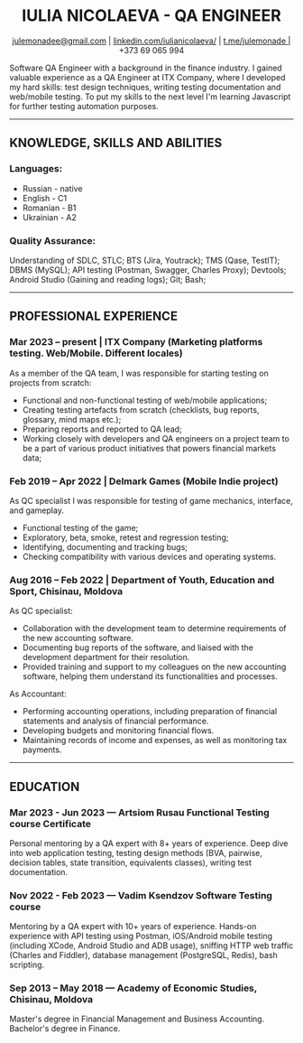 <h1 align="center"> IULIA NICOLAEVA - QA ENGINEER </h1>

<div align="center"> <a href="mailto:julemonadee@gmail.com"> julemonadee@gmail.com</a> | <a href="https://www.linkedin.com/in/iulianicolaeva/"> linkedin.com/iulianicolaeva/</a> | <a href="https://t.me/julemonade"> t.me/julemonade </a> | +373 69 065 994 </div>

Software QA Engineer with a background in the finance industry. I gained valuable experience as a QA Engineer at ITX Company, where I developed my hard skills: test design techniques, writing testing documentation and web/mobile testing. To put my skills to the next level I'm learning Javascript for further testing automation purposes.

***

## KNOWLEDGE, SKILLS AND ABILITIES
### Languages: 
* Russian - native
* English - C1 
* Romanian - B1
* Ukrainian - A2
### Quality Assurance: 
Understanding of SDLC, STLC; BTS (Jira, Youtrack); TMS (Qase, TestIT); DBMS (MySQL); API testing (Postman, Swagger, Charles Proxy); Devtools; Android Studio (Gaining and reading logs); Git; Bash;

***

## PROFESSIONAL EXPERIENCE 
### Mar 2023 – present | ITX Company (Marketing platforms testing. Web/Mobile. Different locales)
As a member of the QA team, I was responsible for starting testing on projects from scratch:
* Functional and non-functional testing of web/mobile applications;
* Creating testing artefacts from scratch (checklists, bug reports, glossary, mind maps etc.);
* Preparing reports and reported to QA lead;
* Working closely with developers and QA engineers on a project team to be a part of various product initiatives that powers financial markets data;

### Feb 2019 – Apr 2022 | Delmark Games (Mobile Indie project)
As QC specialist I was responsible for testing of game mechanics, interface, and gameplay. 
* Functional testing of the game;
* Exploratory, beta, smoke, retest and regression testing;
* Identifying, documenting and tracking bugs;
* Checking compatibility with various devices and operating systems.

### Aug 2016 – Feb 2022 | Department of Youth, Education and Sport, Chisinau, Moldova
As QC specialist:
* Collaboration with the development team to determine requirements of the new accounting software. 
* Documenting bug reports of the software, and liaised with the development department for their resolution.
* Provided training and support to my colleagues on the new accounting software, helping them understand its functionalities and processes.

As Accountant:
* Performing accounting operations, including preparation of financial statements and analysis of financial performance.
* Developing budgets and monitoring financial flows.
* Maintaining records of income and expenses, as well as monitoring tax payments.

***

## EDUCATION
### Mar 2023 - Jun 2023 — Artsiom Rusau Functional Testing course Certificate
Personal mentoring by a QA expert with 8+ years of experience. Deep dive into web application testing, testing design methods (BVA, pairwise, decision tables, state transition, equivalents classes), writing test documentation.

### Nov 2022 - Feb 2023 — Vadim Ksendzov Software Testing course
Mentoring by a QA expert with 10+ years of experience. Hands-on experience with API testing using Postman, iOS/Android mobile testing (including XCode, Android Studio and ADB usage), sniffing HTTP web traffic (Charles and Fiddler), database management (PostgreSQL, Redis), bash scripting.

### Sep 2013 – May 2018 — Academy of Economic Studies, Chisinau, Moldova
Master's degree in Financial Management and Business Accounting. Bachelor's degree in Finance.
